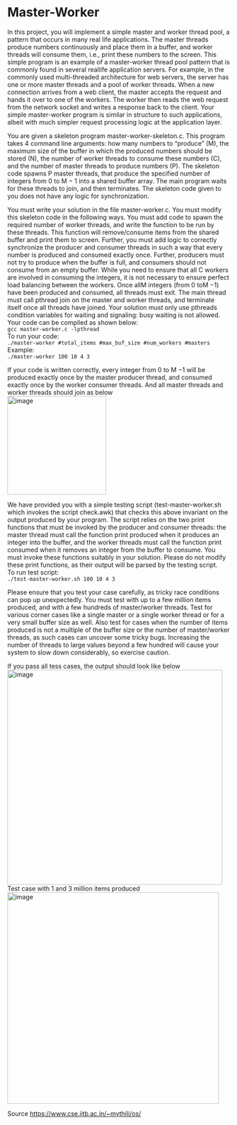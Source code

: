 # Master-Worker

In this project, you will implement a simple master and worker thread pool, a pattern that occurs
in many real life applications. The master threads produce numbers continuously and place them in
a buffer, and worker threads will consume them, i.e., print these numbers to the screen. This simple
program is an example of a master-worker thread pool pattern that is commonly found in several reallife
application servers. For example, in the commonly used multi-threaded architecture for web servers,
the server has one or more master threads and a pool of worker threads. When a new connection arrives
from a web client, the master accepts the request and hands it over to one of the workers. The worker
then reads the web request from the network socket and writes a response back to the client. Your simple
master-worker program is similar in structure to such applications, albeit with much simpler request
processing logic at the application layer.

You are given a skeleton program master-worker-skeleton.c. This program takes 4 command
line arguments: how many numbers to “produce” (M), the maximum size of the buffer in which
the produced numbers should be stored (N), the number of worker threads to consume these numbers
(C), and the number of master threads to produce numbers (P). The skeleton code spawns P master
threads, that produce the specified number of integers from 0 to M − 1 into a shared buffer array. The
main program waits for these threads to join, and then terminates. The skeleton code given to you does
not have any logic for synchronization.

You must write your solution in the file master-worker.c. You must modify this skeleton code
in the following ways. You must add code to spawn the required number of worker threads, and write the
function to be run by these threads. This function will remove/consume items from the shared buffer and
print them to screen. Further, you must add logic to correctly synchronize the producer and consumer
threads in such a way that every number is produced and consumed exactly once. Further, producers
must not try to produce when the buffer is full, and consumers should not consume from an empty
buffer. While you need to ensure that all C workers are involved in consuming the integers, it is not
necessary to ensure perfect load balancing between the workers. Once allM integers (from 0 toM −1)
have been produced and consumed, all threads must exit. The main thread must call pthread join
on the master and worker threads, and terminate itself once all threads have joined. Your solution must
only use pthreads condition variables for waiting and signaling: busy waiting is not allowed.
Your code can be compiled as shown below: <br>
`gcc master-worker.c -lpthread` <br>
To run your code: <br>
`./master-worker #total_items #max_buf_size #num_workers #masters` <br>
Example: <br>
`./master-worker 100 10 4 3`

If your code is written correctly, every integer from 0 to M −1 will be produced exactly once by the
master producer thread, and consumed exactly once by the worker consumer threads. And all master threads and worker threads should join as below <br>
<img width="223" alt="image" src="https://github.com/user-attachments/assets/55f7c557-1f8f-4c4a-b76e-938c00c67324" />

We have provided you with a simple testing script (test-master-worker.sh which invokes the script check.awk)
that checks this above invariant on the output produced by your program. The script relies on the two
print functions that must be invoked by the producer and consumer threads: the master thread must call
the function print produced when it produces an integer into the buffer, and the worker threads
must call the function print consumed when it removes an integer from the buffer to consume. You
must invoke these functions suitably in your solution. Please do not modify these print functions, as their
output will be parsed by the testing script. <br>
To run test script: <br>
`./test-master-worker.sh 100 10 4 3`

Please ensure that you test your case carefully, as tricky race conditions can pop up unexpectedly.
You must test with up to a few million items produced, and with a few hundreds of master/worker threads.
Test for various corner cases like a single master or a single worker thread or for a very small buffer size
as well. Also test for cases when the number of items produced is not a multiple of the buffer size or the
number of master/worker threads, as such cases can uncover some tricky bugs. Increasing the number
of threads to large values beyond a few hundred will cause your system to slow down considerably, so
exercise caution. 

If you pass all tess cases, the output should look like below <br>
<img width="486" alt="image" src="https://github.com/user-attachments/assets/30470731-9e78-424c-927e-6346eaa7d2eb" /> <br>
Test case with 1 and 3 million items produced <br>
<img width="478" alt="image" src="https://github.com/user-attachments/assets/97036f97-4f6a-4c23-ab1d-55142d7a02c5" />

Source https://www.cse.iitb.ac.in/~mythili/os/






